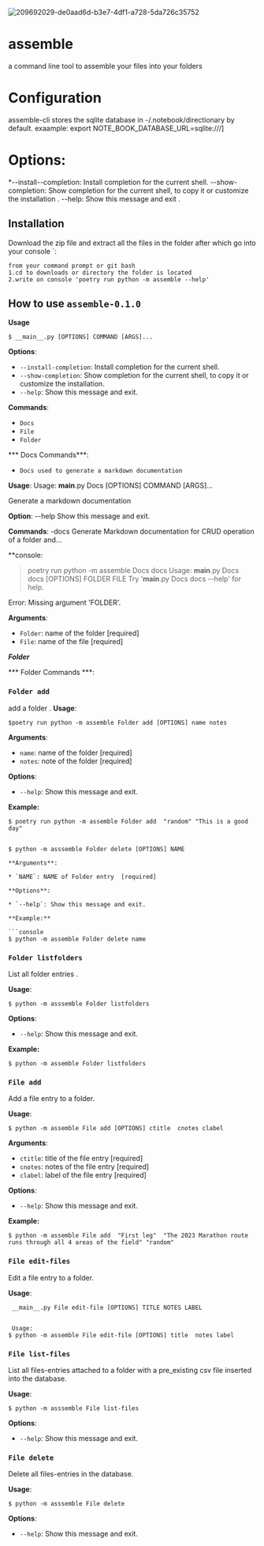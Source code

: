 
![209692029-de0aad6d-b3e7-4df1-a728-5da726c35752](https://user-images.githubusercontent.com/116971272/224728373-63da0233-adc6-4429-9c10-b3d98fe6cb13.jpg)
# assemble
a command line tool to assemble your files into your folders 

# Configuration
assemble-cli stores the sqlite database in -/.notebook/directionary by default.
exaample:
export NOTE_BOOK_DATABASE_URL=sqlite:///]

# Options:
*--install--completion: Install completion for the current shell.
--show-completion: Show completion for the current shell, to copy it or customize the installation .
--help: Show this message and exit .

## Installation
 Download the zip file and extract all the files in the folder after which go into your console `:


``` console
from your command prompt or git bash 
1.cd to downloads or directory the folder is located
2.write on console 'poetry run python -m assemble --help'
```

## How to use `assemble-0.1.0`
**Usage**
```console
$ __main__.py [OPTIONS] COMMAND [ARGS]...
```

**Options**:
* `--install-completion`: Install completion for the current shell.
* `--show-completion`: Show completion for the current shell, to copy it or customize the installation.
* `--help`: Show this message and exit.


**Commands**:
* `Docs`
* `File`
* `Folder`

*** Docs Commands***:
* `Docs used to generate a markdown documentation`

**Usage**:
Usage: __main__.py Docs [OPTIONS] COMMAND [ARGS]...

  Generate a markdown documentation

**Option**:
  --help  Show this message and exit.

**Commands**:
  -docs  Generate Markdown documentation for CRUD operation of a folder and...

**console:
>poetry run python -m assemble Docs docs
Usage: __main__.py Docs docs [OPTIONS] FOLDER FILE
Try '__main__.py Docs docs --help' for help.

Error: Missing argument 'FOLDER'.

**Arguments**:

* `Folder`: name of the folder  [required]
* `File`: name of the file  [required]


***Folder***

*** Folder Commands ***:
### `Folder add`

add a folder .
**Usage**:

```console
$poetry run python -m assemble Folder add [OPTIONS] name notes
```

**Arguments**:

* `name`: name of the folder  [required]
* `notes`: note of the folder  [required]

**Options**:
* `--help`: Show this message and exit.

**Example:**

```console
$ poetry run python -m assemble Folder add  "random" "This is a good day"


```



```console
$ python -m asssemble Folder delete [OPTIONS] NAME

**Arguments**:

* `NAME`: NAME of Folder entry  [required]

**Options**:

* `--help`: Show this message and exit.

**Example:**

```console
$ python -m assemble Folder delete name
```


### `Folder listfolders`

List all folder entries .

**Usage**:


```console
$ python -m asssemble Folder listfolders 
```

**Options**:

* `--help`: Show this message and exit.

**Example:**

```console
$ python -m assemble Folder listfolders
```


### `File add`

Add a file entry to a folder.

**Usage**:

```console
$ python -m assemble File add [OPTIONS] ctitle  cnotes clabel
```

**Arguments**:

* `ctitle`: title of the file entry  [required]
* `cnotes`: notes of the file entry  [required]
* `clabel`: label of the file entry  [required]

**Options**:
* `--help`: Show this message and exit.

**Example:**

```console
$ python -m assemble File add  "First leg"  "The 2023 Marathon route runs through all 4 areas of the field" "random"
```


### `File edit-files`

Edit a file entry to a folder.

**Usage**:

```console
 __main__.py File edit-file [OPTIONS] TITLE NOTES LABEL
 
 
 Usage:
$ python -m assemble File edit-file [OPTIONS] title  notes label
```

### `File list-files`

List all files-entries attached to a folder with a pre_existing csv file inserted into the database.

**Usage**:


```console
$ python -m asssemble File list-files 
```

**Options**:

* `--help`: Show this message and exit.


### `File delete`

Delete all files-entries in the database.

**Usage**:


```console
$ python -m asssemble File delete 
```

**Options**:

* `--help`: Show this message and exit.
